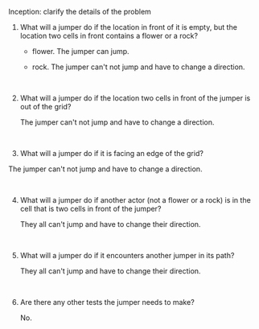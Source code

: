 Inception: clarify the details of the problem

1. What will a jumper do if the location in front of it is empty, but the location two cells in front contains a flower or a rock?

   * flower. The jumper can jump.

   * rock.  The jumper can't not jump and have to change a direction.

     ​

2. What will a jumper do if the location two cells in front of the jumper is out of the grid?

   The jumper can't not jump and have to change a  direction.

   ​

3.  What will a jumper do if it is facing an edge of the grid?

   The jumper can't not jump and have to change a  direction.

   ​

4. What will a jumper do if another actor (not a flower or a rock) is in the cell that is two cells in front of the jumper?

   They all can't jump and have to change their direction.

   ​

5. What will a jumper do if it encounters another jumper in its path?

   They all can't jump and have to change their direction.

   ​

6. Are there any other tests the jumper needs to make?

   No.